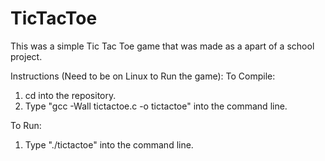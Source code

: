# TicTacToe
This was a simple Tic Tac Toe game that was made as a apart of a school project.

Instructions (Need to be on Linux to Run the game):
To Compile:
1. cd into the repository.
2. Type "gcc -Wall tictactoe.c -o tictactoe" into the command line.

To Run:
1. Type "./tictactoe" into the command line.
